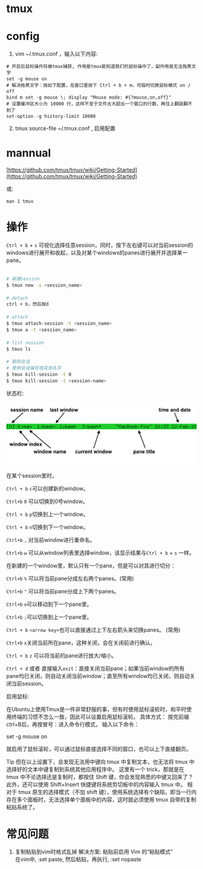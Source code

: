 # tmux


# config

1. vim ~/.tmux.conf ，输入以下内容: 
```text
# 开启后鼠标操作将被tmux捕获, 作用是tmux能知道我们的鼠标操作了，副作用是无法拖黑文字
set -g mouse on
# 解决拖黑文字：按如下配置，在窗口里按下 Ctrl + b + m，可临时切换鼠标模式 on / off
bind m set -g mouse \; display "Mouse mode: #{?mouse,on,off}"
# 设置缓冲区大小为 10000 行，这样不至于文件太大超出一个窗口的行数，再往上翻就翻不到了
set-option -g history-limit 10000

```
2. tmux source-file ~/.tmux.conf , 启用配置


# mannual

[https://github.com/tmux/tmux/wiki/Getting-Started](https://github.com/tmux/tmux/wiki/Getting-Started)

或:

`man 1 tmux`

# 操作

`Ctrl + b` + `s` 可视化选择任意session，同时，按下左右键可以对当前session的windows进行展开和收起，以及对某个windows的panes进行展开并选择某一pane。

```bash

# 新建session
$ tmux new -s <session_name>

# detach
ctrl + b，然后按d

# attach
$ tmux attach-session -t <session_name>
$ tmux a -t <session_name>

# list session
$ tmus ls

# 删除会话
# 使用会话编号或具体名字
$ tmux kill-session -t 0
$ tmux kill-session -t <session-name>
```

状态栏:

![status-bar](_imgs/status-bar.png)

在某个session里时，

`Ctrl + b` `c`可以创建新的window。

`Ctrl+b` `0` 可以切换到0号window。

`Ctrl + b` `p`切换到上一个window。

`Ctrl + b` `n`切换到下一个window。

`Ctrl+b` `,` 对当前window进行重命名。

`Ctrl+b` `w` 可以从window列表里选择window，该显示结果与`Ctrl + b` + `s` 一样。

在新建的一个window里，默认只有一个pane，但是可以对其进行切分：

`Ctrl+b` `%` 可以将当前pane分成左右两个panes。(常用)

`Ctrl+b` `"` 可以将当前pane分成上下两个panes。

`Ctrl+b` `o`可以移动到下一个pane里。

`Ctrl+b` `;`可以切换到上一个pane里。

`Ctrl + b` `<arrow key>`也可以直接通过上下左右箭头来切换panes。 (常用)

`Ctrl+b` `x`关闭当前所在pane，这种关闭，会在关闭前进行确认。

`Ctrl + b` `z` 可以将当前的pane进行放大/缩小。

`Ctrl + d` 或者 直接输入`exit`：直接关闭当前pane；如果当前window的所有pane均已关闭，则自动关闭当前window；直至所有window均已关闭，则自动关闭当前session。

启用鼠标:

在Ubuntu上使用Tmux是一件非常舒服的事，但有时使用鼠标滚轮时，和平时使用终端的习惯不怎么一致，因此可以设置启用鼠标滚轮。
具体方式：
按完前缀ctrl+B后，再按冒号：进入命令行模式，
输入以下命令：

set -g mouse on

就启用了鼠标滚轮，可以通过鼠标直接选择不同的窗口，也可以上下直接翻页。

Tip
但在以上设置下，会发现无法用中键向 tmux 中复制文本，也无法将 tmux 中选择好的文本中键复制到系统其他应用程序中。
这里有一个 trick，那就是在 tmux 中不论选择还是复制时，都按住 Shift 键，你会发现熟悉的中键又回来了 ? 此外，还可以使用 Shift+Insert 快捷键将系统剪切板中的内容输入 tmux 中。 相对于 tmux 原生的选择模式（不加 shift 键），使用系统选择有个缺陷，即当一行内存在多个面板时，无法选择单个面板中的内容，这时就必须使用 tmux 自带的复制粘贴系统了。


# 常见问题

1. 复制粘贴到vim时格式乱掉
解决方案: 粘贴前启用 Vim 的“粘贴模式”   
在vim中, :set paste, 然后粘贴，再执行, :set nopaste   
  
